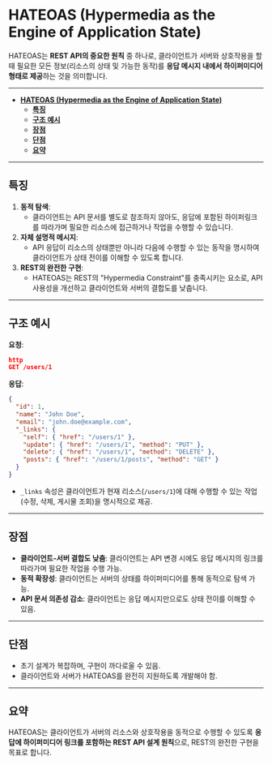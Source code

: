 # **HATEOAS (Hypermedia as the Engine of Application State)**

HATEOAS는 **REST API의 중요한 원칙** 중 하나로, 클라이언트가 서버와 상호작용을 할 때 필요한 모든 정보(리소스의 상태 및 가능한 동작)를 **응답 메시지 내에서 하이퍼미디어 형태로 제공**하는 것을 의미합니다.

---
- [**HATEOAS (Hypermedia as the Engine of Application State)**](#hateoas-hypermedia-as-the-engine-of-application-state)
  - [**특징**](#특징)
  - [**구조 예시**](#구조-예시)
  - [**장점**](#장점)
  - [**단점**](#단점)
  - [**요약**](#요약)
---

## **특징**

1. **동적 탐색**:
   - 클라이언트는 API 문서를 별도로 참조하지 않아도, 응답에 포함된 하이퍼링크를 따라가며 필요한 리소스에 접근하거나 작업을 수행할 수 있습니다.
2. **자체 설명적 메시지**:
   - API 응답이 리소스의 상태뿐만 아니라 다음에 수행할 수 있는 동작을 명시하여 클라이언트가 상태 전이를 이해할 수 있도록 합니다.
3. **REST의 완전한 구현**:
   - HATEOAS는 REST의 "Hypermedia Constraint"를 충족시키는 요소로, API 사용성을 개선하고 클라이언트와 서버의 결합도를 낮춥니다.

------

## **구조 예시**

**요청**:

```json
http
GET /users/1
```

**응답**:

```json
{
  "id": 1,
  "name": "John Doe",
  "email": "john.doe@example.com",
  "_links": {
    "self": { "href": "/users/1" },
    "update": { "href": "/users/1", "method": "PUT" },
    "delete": { "href": "/users/1", "method": "DELETE" },
    "posts": { "href": "/users/1/posts", "method": "GET" }
  }
}
```

- `_links` 속성은 클라이언트가 현재 리소스(`/users/1`)에 대해 수행할 수 있는 작업(수정, 삭제, 게시물 조회)을 명시적으로 제공.

------

## **장점**

- **클라이언트-서버 결합도 낮춤**: 클라이언트는 API 변경 시에도 응답 메시지의 링크를 따라가며 필요한 작업을 수행 가능.
- **동적 확장성**: 클라이언트는 서버의 상태를 하이퍼미디어를 통해 동적으로 탐색 가능.
- **API 문서 의존성 감소**: 클라이언트는 응답 메시지만으로도 상태 전이를 이해할 수 있음.

------

## **단점**

- 초기 설계가 복잡하며, 구현이 까다로울 수 있음.
- 클라이언트와 서버가 HATEOAS를 완전히 지원하도록 개발해야 함.

------

## **요약**

HATEOAS는 클라이언트가 서버의 리소스와 상호작용을 동적으로 수행할 수 있도록 **응답에 하이퍼미디어 링크를 포함하는 REST API 설계 원칙**으로, REST의 완전한 구현을 목표로 합니다.